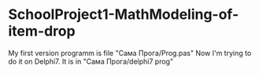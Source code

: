 # SchoolProject1-MathModeling-of-item-drop

My first version programm is file "Сама Прога/Prog.pas"
Now I'm trying to do it on Delphi7. It is in "Сама Прога/delphi7 prog"
